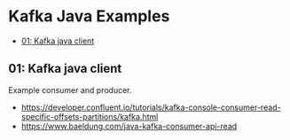 <h1>Kafka Java Examples</h1> 

<!-- TOC -->
  * [01: Kafka java client](#01--kafka-java-client)
<!-- TOC -->

## 01: Kafka java client
Example consumer and producer.
* https://developer.confluent.io/tutorials/kafka-console-consumer-read-specific-offsets-partitions/kafka.html
* https://www.baeldung.com/java-kafka-consumer-api-read